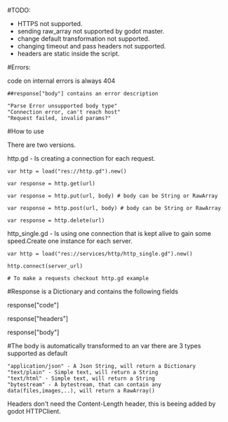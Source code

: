 #TODO:

 - HTTPS not supported.
 - sending raw_array not supported by godot master.
 - change default transformation not supported.
 - changing timeout and pass headers not supported.
 - headers are static inside the script.

#Errors:

code on internal errors is always 404

	##response["body"] contains an error description

	"Parse Error unsupported body type"
	"Connection error, can't reach host"
	"Request failed, invalid params?"


#How to use

There are two versions.

http.gd - Is creating a connection for each request.
	
	var http = load("res://http.gd").new()

	var response = http.get(url)

	var response = http.put(url, body) # body can be String or RawArray

	var response = http.post(url, body) # body can be String or RawArray

	var response = http.delete(url)


http_single.gd - Is using one connection that is kept alive to gain some speed.Create one instance for each server.

	var http = load("res://services/http/http_single.gd").new()

	http.connect(server_url)
	
	# To make a requests checkout http.gd example



#Response is a Dictionary and contains the following fields

response["code"]

response["headers"]

response["body"]

#The body is automatically transformed to an var there are 3 types supported as default

	"application/json" - A Json String, will return a Dictionary 
	"text/plain" - Simple text, will return a String
	"text/html" - Simple text, will return a String
	"bytestream" - A bytestream, that can contain any data(files,images,..), will return a RawArray()

Headers don't need the Content-Length header, this is beeing added by godot HTTPClient.


